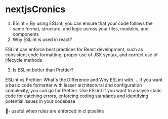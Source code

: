 # nextjsCronics

1. ESlint = By using ESLint, you can ensure that your code follows the same format, structure, and logic across your files, modules, and components
2. Why ESLint is used in react?
   
ESLint can enforce best practices for React development, such as consistent code formatting, proper use of JSX syntax, and correct use of lifecycle methods

3. Is ESLint better than Prettier?

ESLint vs Prettier: What's the Difference and Why ESLint with ...
If you want a basic code formatter with lesser architectural and configuration complexity, you can go for Prettier. Use ESLint if you want to analyse static code for catching errors, enforcing coding standards and identifying potential issues in your codebase


🧨- useful when rules are enforced in ci pipeline

